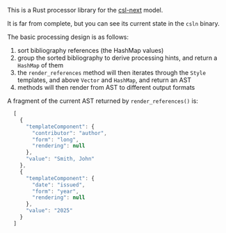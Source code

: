 This is a Rust processor library for the [csl-next](https://github.com/bdarcus/csl-next) model.

It is far from complete, but you can see its current state in the `csln` binary.

The basic processing design is as follows:

1. sort bibliography references (the HashMap values)
2. group the sorted bibliography to derive processing hints, and return a `HashMap` of them
3. the `render_references` method will then iterates through the `Style` templates, and above `Vector` and `HashMap`, and return an AST
4. methods will then render from AST to different output formats

A fragment of the current AST returned by `render_references()` is:

```js
  [
    {
      "templateComponent": {
        "contributor": "author",
        "form": "long",
        "rendering": null
      },
      "value": "Smith, John"
    },
    {
      "templateComponent": {
        "date": "issued",
        "form": "year",
        "rendering": null
      },
      "value": "2025"
    }
  ]
```

